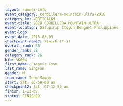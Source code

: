 ```yaml
---
layout: runner-info 
event_category: cordillera-mountain-ultra-2018 
category_km: VERTICALKM 
event-title: 2018 CORDILLERA MOUNTAIN ULTRA 
event-location: Dalupirip Itogon Benguet Philippines 
event-logo: 
event-date: 2018-03-03 
checkpoint-name2: Finish (T-2) 
overall_rank: 36
gender_rank: 32
category_rank: 26
bib: VK064
first_name: Francis Evan
last_name: Singson
gender: M
team_name: Team Mamam
start: Sat, 05-59-00 am
checkpoint2: Sat, 07-12-59 am
finish: 1-13-59
status: FINISHER
---
```

